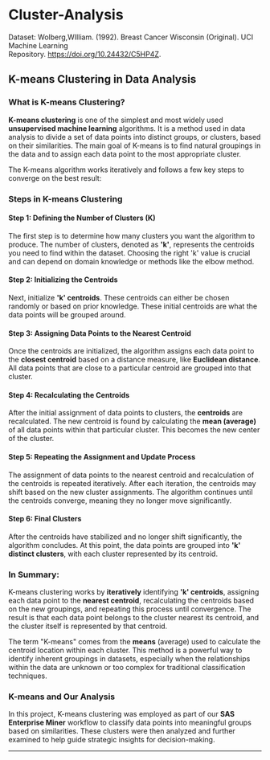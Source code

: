 # Cluster-Analysis
Dataset: Wolberg,WIlliam. (1992). Breast Cancer Wisconsin (Original). UCI Machine Learning 
<br>
Repository. https://doi.org/10.24432/C5HP4Z.

## K-means Clustering in Data Analysis

### What is K-means Clustering?

**K-means clustering** is one of the simplest and most widely used **unsupervised machine learning** algorithms. It is a method used in data analysis to divide a set of data points into distinct groups, or clusters, based on their similarities. The main goal of K-means is to find natural groupings in the data and to assign each data point to the most appropriate cluster. 

The K-means algorithm works iteratively and follows a few key steps to converge on the best result:

### Steps in K-means Clustering

#### Step 1: Defining the Number of Clusters (K)
The first step is to determine how many clusters you want the algorithm to produce. The number of clusters, denoted as **'k'**, represents the centroids you need to find within the dataset. Choosing the right 'k' value is crucial and can depend on domain knowledge or methods like the elbow method.

#### Step 2: Initializing the Centroids
Next, initialize **'k' centroids**. These centroids can either be chosen randomly or based on prior knowledge. These initial centroids are what the data points will be grouped around.

#### Step 3: Assigning Data Points to the Nearest Centroid
Once the centroids are initialized, the algorithm assigns each data point to the **closest centroid** based on a distance measure, like **Euclidean distance**. All data points that are close to a particular centroid are grouped into that cluster.

#### Step 4: Recalculating the Centroids
After the initial assignment of data points to clusters, the **centroids** are recalculated. The new centroid is found by calculating the **mean (average)** of all data points within that particular cluster. This becomes the new center of the cluster.

#### Step 5: Repeating the Assignment and Update Process
The assignment of data points to the nearest centroid and recalculation of the centroids is repeated iteratively. After each iteration, the centroids may shift based on the new cluster assignments. The algorithm continues until the centroids converge, meaning they no longer move significantly.

#### Step 6: Final Clusters
After the centroids have stabilized and no longer shift significantly, the algorithm concludes. At this point, the data points are grouped into **'k' distinct clusters**, with each cluster represented by its centroid.

### In Summary:
K-means clustering works by **iteratively** identifying **'k' centroids**, assigning each data point to the **nearest centroid**, recalculating the centroids based on the new groupings, and repeating this process until convergence. The result is that each data point belongs to the cluster nearest its centroid, and the cluster itself is represented by that centroid. 

The term "K-means" comes from the **means** (average) used to calculate the centroid location within each cluster. This method is a powerful way to identify inherent groupings in datasets, especially when the relationships within the data are unknown or too complex for traditional classification techniques.

### K-means and Our Analysis
In this project, K-means clustering was employed as part of our **SAS Enterprise Miner** workflow to classify data points into meaningful groups based on similarities. These clusters were then analyzed and further examined to help guide strategic insights for decision-making.

---

